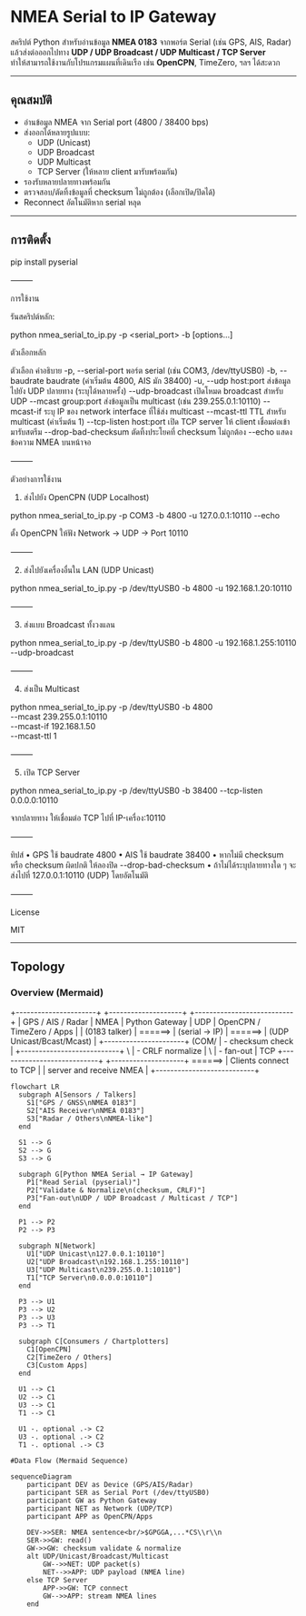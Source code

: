 # NMEA Serial to IP Gateway

สคริปต์ Python สำหรับอ่านข้อมูล **NMEA 0183** จากพอร์ต Serial (เช่น GPS, AIS, Radar) แล้วส่งต่อออกไปทาง **UDP / UDP Broadcast / UDP Multicast / TCP Server**  
ทำให้สามารถใช้งานกับโปรแกรมแผนที่เดินเรือ เช่น **OpenCPN**, TimeZero, ฯลฯ ได้สะดวก

---

## คุณสมบัติ

- อ่านข้อมูล NMEA จาก Serial port (4800 / 38400 bps)
- ส่งออกได้หลายรูปแบบ:
  - UDP (Unicast)
  - UDP Broadcast
  - UDP Multicast
  - TCP Server (ให้หลาย client มารับพร้อมกัน)
- รองรับหลายปลายทางพร้อมกัน
- ตรวจสอบ/ตัดทิ้งข้อมูลที่ checksum ไม่ถูกต้อง (เลือกเปิด/ปิดได้)
- Reconnect อัตโนมัติหาก serial หลุด

---

## การติดตั้ง

pip install pyserial

⸻

การใช้งาน

รันสคริปต์หลัก:

python nmea_serial_to_ip.py -p <serial_port> -b <baudrate> [options...]

ตัวเลือกหลัก

ตัวเลือก	คำอธิบาย
-p, --serial-port	พอร์ต serial (เช่น COM3, /dev/ttyUSB0)
-b, --baudrate	baudrate (ค่าเริ่มต้น 4800, AIS มัก 38400)
-u, --udp host:port	ส่งข้อมูลไปยัง UDP ปลายทาง (ระบุได้หลายครั้ง)
--udp-broadcast	เปิดโหมด broadcast สำหรับ UDP
--mcast group:port	ส่งข้อมูลเป็น multicast (เช่น 239.255.0.1:10110)
--mcast-if <ip>	ระบุ IP ของ network interface ที่ใช้ส่ง multicast
--mcast-ttl <n>	TTL สำหรับ multicast (ค่าเริ่มต้น 1)
--tcp-listen host:port	เปิด TCP server ให้ client เชื่อมต่อเข้ามารับสตรีม
--drop-bad-checksum	ตัดทิ้งประโยคที่ checksum ไม่ถูกต้อง
--echo	แสดงข้อความ NMEA บนหน้าจอ


⸻

ตัวอย่างการใช้งาน

1) ส่งไปยัง OpenCPN (UDP Localhost)

python nmea_serial_to_ip.py -p COM3 -b 4800 -u 127.0.0.1:10110 --echo

ตั้ง OpenCPN ให้ฟัง Network → UDP → Port 10110

⸻

2) ส่งไปยังเครื่องอื่นใน LAN (UDP Unicast)

python nmea_serial_to_ip.py -p /dev/ttyUSB0 -b 4800 -u 192.168.1.20:10110


⸻

3) ส่งแบบ Broadcast ทั้งวงแลน

python nmea_serial_to_ip.py -p /dev/ttyUSB0 -b 4800 -u 192.168.1.255:10110 --udp-broadcast


⸻

4) ส่งเป็น Multicast

python nmea_serial_to_ip.py -p /dev/ttyUSB0 -b 4800 \
  --mcast 239.255.0.1:10110 \
  --mcast-if 192.168.1.50 \
  --mcast-ttl 1


⸻

5) เปิด TCP Server

python nmea_serial_to_ip.py -p /dev/ttyUSB0 -b 38400 --tcp-listen 0.0.0.0:10110

จากปลายทาง ให้เชื่อมต่อ TCP ไปที่ IP-เครื่อง:10110

⸻

ทิปส์
	•	GPS ใช้ baudrate 4800
	•	AIS ใช้ baudrate 38400
	•	หากไม่มี checksum หรือ checksum ผิดปกติ ให้ลองปิด --drop-bad-checksum
	•	ถ้าไม่ได้ระบุปลายทางใด ๆ จะส่งไปที่ 127.0.0.1:10110 (UDP) โดยอัตโนมัติ

⸻

License

MIT

---


## Topology

### Overview (Mermaid)

+----------------------+         +--------------------+         +---------------------------+
| GPS / AIS / Radar    |  NMEA   |  Python Gateway    |  UDP    | OpenCPN / TimeZero / Apps |
| (0183 talker)        | ======> |  (serial → IP)     | ======> | (UDP Unicast/Bcast/Mcast) |
+----------------------+ (COM/   |  - checksum check  |         +---------------------------+
                              \  |  - CRLF normalize  |
                               \ |  - fan-out         |  TCP    +---------------------------+
                                \+--------------------+ ======> | Clients connect to TCP    |
                                                                | server and receive NMEA   |
                                                                +---------------------------+

```mermaid
flowchart LR
  subgraph A[Sensors / Talkers]
    S1["GPS / GNSS\nNMEA 0183"]
    S2["AIS Receiver\nNMEA 0183"]
    S3["Radar / Others\nNMEA-like"]
  end

  S1 --> G
  S2 --> G
  S3 --> G

  subgraph G[Python NMEA Serial → IP Gateway]
    P1["Read Serial (pyserial)"]
    P2["Validate & Normalize\n(checksum, CRLF)"]
    P3["Fan-out\nUDP / UDP Broadcast / Multicast / TCP"]
  end

  P1 --> P2
  P2 --> P3

  subgraph N[Network]
    U1["UDP Unicast\n127.0.0.1:10110"]
    U2["UDP Broadcast\n192.168.1.255:10110"]
    U3["UDP Multicast\n239.255.0.1:10110"]
    T1["TCP Server\n0.0.0.0:10110"]
  end

  P3 --> U1
  P3 --> U2
  P3 --> U3
  P3 --> T1

  subgraph C[Consumers / Chartplotters]
    C1[OpenCPN]
    C2[TimeZero / Others]
    C3[Custom Apps]
  end

  U1 --> C1
  U2 --> C1
  U3 --> C1
  T1 --> C1

  U1 -. optional .-> C2
  U3 -. optional .-> C2
  T1 -. optional .-> C3

#Data Flow (Mermaid Sequence)

sequenceDiagram
    participant DEV as Device (GPS/AIS/Radar)
    participant SER as Serial Port (/dev/ttyUSB0)
    participant GW as Python Gateway
    participant NET as Network (UDP/TCP)
    participant APP as OpenCPN/Apps

    DEV->>SER: NMEA sentence<br/>$GPGGA,...*CS\\r\\n
    SER->>GW: read()
    GW->>GW: checksum validate & normalize
    alt UDP/Unicast/Broadcast/Multicast
        GW-->>NET: UDP packet(s)
        NET-->>APP: UDP payload (NMEA line)
    else TCP Server
        APP->>GW: TCP connect
        GW-->>APP: stream NMEA lines
    end
